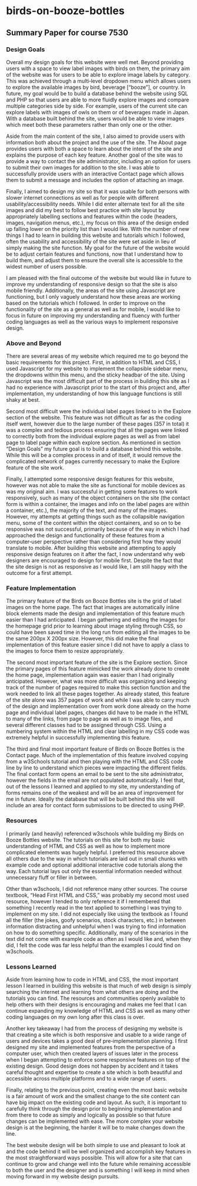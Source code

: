 # birds-on-booze-bottles

## Summary Paper for course 7530

### **Design Goals**

Overall my design goals for this website were well met. Beyond providing users with a space to view label images with birds on them, the primary aim of the website was for users to be able to explore image labels by category. This was achieved through a multi‑level dropdown menu which allows users to explore the available images by bird, beverage [“booze”], or country. In future, my goal would be to build a database behind the website using SQL and PHP so that users are able to more fluidly explore images and compare multiple categories side by side. For example, users of the current site can explore labels with images of owls on them or of beverages made in Japan. With a database built behind the site, users would be able to view images which meet both these parameters rather than only one or the other. 

Aside from the main content of the site, I also aimed to provide users with information both about the project and the use of the site. The About page provides users with both a space to learn about the intent of the site and explains the purpose of each key feature. Another goal of the site was to provide a way to contact the site administrator, including an option for users to submit their own images for addition to the site. I was able to successfully provide users with an interactive Contact page which allows them to submit a message and includes the option of attaching an image. 

Finally, I aimed to design my site so that it was usable for both persons with slower internet connections as well as for people with different usability/accessibility needs. While I did enter alternate text for all the site images and did my best to follow best practice with site layout by appropriately labelling sections and features within the code (headers, images, navigation menus, etc.), my focus on this area of the design ended up falling lower on the priority list than I would like. With the number of new things I had to learn in building this website and tutorials which I followed, often the usability and accessibility of the site were set aside in lieu of simply making the site function. My goal for the future of the website would be to adjust certain features and functions, now that I understand how to build them, and adjust them to ensure the overall site is accessible to the widest number of users possible. 

I am pleased with the final outcome of the website but would like in future to improve my understanding of responsive design so that the site is also mobile friendly. Additionally, the areas of the site using Javascript are functioning, but I only vaguely understand how these areas are working based on the tutorials which I followed. In order to improve on the functionality of the site as a general as well as for mobile, I would like to focus in future on improving my understanding and fluency with further coding languages as well as the various ways to implement responsive design. 

### **Above and Beyond**

There are several areas of my website which required me to go beyond the basic requirements for this project. First, in addition to HTML and CSS, I used Javascript for my website to implement the collapsible sidebar menu, the dropdowns within this menu, and the sticky headbar of the site. Using Javascript was the most difficult part of the process in building this site as I had no experience with Javascript prior to the start of this project and, after implementation, my understanding of how this language functions is still shaky at best. 

Second most difficult were the individual label pages linked to in the Explore section of the website. This feature was not difficult as far as the coding itself went, however due to the large number of these pages (357 in total) it was a complex and tedious process ensuring that all the pages were linked to correctly both from the individual explore pages as well as from label page to label page within each explore section. As mentioned in section “Design Goals” my future goal is to build a database behind this website. While this will be a complex process in and of itself, it would remove the complicated network of pages currently necessary to make the Explore feature of the site work. 

Finally, I attempted some responsive design features for this website, however was not able to make the site as functional for mobile devices as was my original aim. I was successful in getting some features to work responsively, such as many of the object containers on the site (the contact form is within a container, the images and info on the label pages are within a container, etc.), the majority of the text, and many of the images. However, my attempts at getting things such as the collapsible navigation menu, some of the content within the object containers, and so on to be responsive was not successful, primarily because of the way in which I had approached the design and functionality of these features from a computer‑user perspective rather than considering first how they would translate to mobile. After building this website and attempting to apply responsive design features on it after the fact, I now understand why web designers are encouraged to design for mobile first. Despite the fact that the site design is not as responsive as I would like, I am still happy with the outcome for a first attempt. 

### **Feature Implementation**

The primary feature of the Birds on Booze Bottles site is the grid of label images on the home page. The fact that images are automatically inline block elements made the design and implementation of this feature much easier than I had anticipated. I began gathering and editing the images for the homepage grid prior to learning about image styling through CSS, so could have been saved time in the long run from editing all the images to be the same 200px X 200px size. However, this did make the final implementation of this feature easier since I did not have to apply a class to the images to force them to resize appropriately. 

The second most important feature of the site is the Explore section. Since the primary pages of this feature mimicked the work already done to create the home page, implementation again was easier than I had originally anticipated. However, what was more difficult was organizing and keeping track of the number of pages required to make this section function and the work needed to link all these pages together. As already stated, this feature of the site alone was 357 pages of work and while I was able to carry much of the design and implementation over from work done already on the home page and individual label pages, changes did have to be made in the HTML to many of the links, from page to page as well as to image files, and several different classes had to be assigned through CSS. Using a numbering system within the HTML and clear labelling in my CSS code was extremely helpful in successfully implementing this feature. 

The third and final most important feature of Birds on Booze Bottles is the Contact page. Much of the implementation of this feature involved copying from a w3Schools tutorial and then playing with
the HTML and CSS code line by line to understand which pieces were impacting the different fields. The final contact form opens an email to be sent to the site administrator, however the fields in the email are not populated automatically. I feel that, out of the lessons I learned and applied to my site, my understanding of forms remains one of the weakest and will be an area of improvement for me in future. Ideally the database that will be built behind this site will include an area for contact form submissions to be directed to using PHP. 

### **Resources**

I primarily (and heavily) referenced w3schools while building my Birds on Booze Bottles website. The tutorials on this site for both my basic understanding of HTML and CSS as well as how to implement more complicated elements was hugely helpful. I preferred this resource above all others due to the way in which tutorials are laid out in small chunks with example code and optional additional interactive code tutorials along the way. Each tutorial lays out only the essential information needed without unnecessary fluff or filler in between. 

Other than w3schools, I did not reference many other sources. The course textbook, “Head First HTML and CSS,” was probably my second most used resource, however I tended to only reference it if I remembered that something I recently read in the text applied to something I was trying to implement on my site. I did not especially like using the textbook as I found all the filler (the jokes, goofy scenarios, stock characters, etc.) in between information distracting and unhelpful when I was trying to find information on how to do something specific. Additionally, many of the scenarios in the text did not come with example code as often as I would like and, when they did, I felt the code was far less helpful than the examples I could find on w3schools. 

### **Lessons Learned**

Aside from learning how to code in HTML and CSS, the most important lesson I learned in building this website is that much of web design is simply searching the internet and learning from what others are doing and the tutorials you can find. The resources and communities openly available to help others with their designs is encouraging and makes me feel that I can continue expanding my knowledge of HTML and CSS as well as many other coding languages on my own long after this class is over. 

Another key takeaway I had from the process of designing my website is that creating a site which is both responsive and usable to a wide range of users and devices takes a good deal of pre‑implementation planning. I first designed my site and implemented features from the perspective of a computer user, which then created layers of issues later in the process when I began attempting to enforce some responsive features on top of the existing design. Good design does not happen by accident and it takes careful thought and expertise to create a site which is both beautiful and accessible across multiple platforms and to a wide range of users. 

Finally, relating to the previous point, creating even the most basic website is a fair amount of work and the smallest change to the site content can have big impact on the existing code and layout. As such, it is important to carefully think through the design prior to beginning implementation and from there to code as simply and logically as possible so that future changes can be implemented with ease. The more complex your website design is at the beginning, the harder it will be to make changes down the line.

The best website design will be both simple to use and pleasant to look at and the code behind
it will be well organized and accomplish key features in the most straightforward ways possible. This will allow for a site that can continue to grow and change well into the future while remaining accessible to both the user and the designer and is something I will keep in mind when moving forward in my website design pursuits.